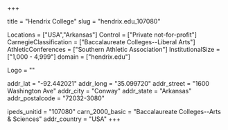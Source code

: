 
+++

title = "Hendrix College"
slug = "hendrix.edu_107080"

Locations = ["USA","Arkansas"]
Control = ["Private not-for-profit"]
CarnegieClassification = ["Baccalaureate Colleges--Liberal Arts"]
AthleticConferences = ["Southern Athletic Association"]
InstitutionalSize = ["1,000 - 4,999"]
domain = ["hendrix.edu"]

Logo = ""

addr_lat = "-92.442021"
addr_long = "35.099720"
addr_street = "1600 Washington Ave"
addr_city = "Conway"
addr_state = "Arkansas"
addr_postalcode = "72032-3080"

ipeds_unitid = "107080"
carn_2000_basic = "Baccalaureate Colleges--Arts & Sciences"
addr_country = "USA"
+++
    
